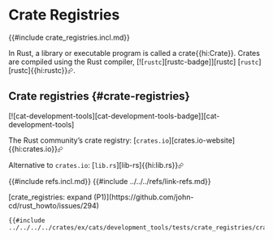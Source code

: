 # Crate Registries

{{#include crate_registries.incl.md}}

In Rust, a library or executable program is called a crate{{hi:Crate}}. Crates are compiled using the Rust compiler, [![`rustc`][rustc-badge]][rustc] [`rustc`][rustc]{{hi:rustc}}⮳.

## Crate registries {#crate-registries}

[![cat-development-tools][cat-development-tools-badge]][cat-development-tools]

The Rust community’s crate registry: [`crates.io`][crates.io-website]{{hi:crates.io}}⮳

Alternative to `crates.io`: [`lib.rs`][lib-rs]{{hi:lib.rs}}⮳

{{#include refs.incl.md}}
{{#include ../../../refs/link-refs.md}}

<div class="hidden">
[crate_registries: expand (P1)](https://github.com/john-cd/rust_howto/issues/294)

```rust,editable
{{#include ../../../../crates/ex/cats/development_tools/tests/crate_registries/crates_io.rs:example}}
```

</div>
